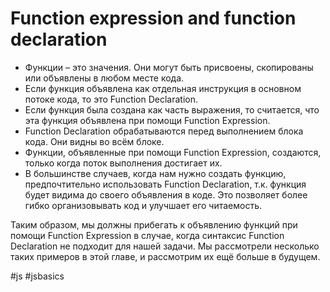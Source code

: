 # Function expression and function declaration 

* Функции – это значения. Они могут быть присвоены, скопированы или объявлены в любом месте кода.
* Если функция объявлена как отдельная инструкция в основном потоке кода, то это Function Declaration.
* Если функция была создана как часть выражения, то считается, что эта функция объявлена при помощи Function Expression.
* Function Declaration обрабатываются перед выполнением блока кода. Они видны во всём блоке.
* Функции, объявленные при помощи Function Expression, создаются, только когда поток выполнения достигает их.
* В большинстве случаев, когда нам нужно создать функцию, предпочтительно использовать Function Declaration, т.к. функция будет видима до своего объявления в коде. Это позволяет более гибко организовывать код и улучшает его читаемость.

Таким образом, мы должны прибегать к объявлению функций при помощи Function Expression в случае, когда синтаксис Function Declaration не подходит для нашей задачи. Мы рассмотрели несколько таких примеров в этой главе, и рассмотрим их ещё больше в будущем.

#js #jsbasics